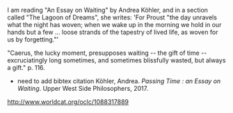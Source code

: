 I am reading "An Essay on Waiting" by Andrea Köhler, and in a section called "The Lagoon of Dreams", she writes: 'For Proust "the day unravels what the night has woven; when we wake up in the morning we hold in our hands but a few ... loose strands of the tapestry of lived life, as woven for us by forgetting."'

"Caerus, the lucky moment, presupposes waiting -- the gift of time -- excruciatingly long sometimes, and sometimes blissfully wasted, but always a gift."  p. 116.


* need to add bibtex citation
Köhler, Andrea. _Passing Time : an Essay on Waiting_. Upper West Side Philosophers, 2017.

<http://www.worldcat.org/oclc/1088317889>
